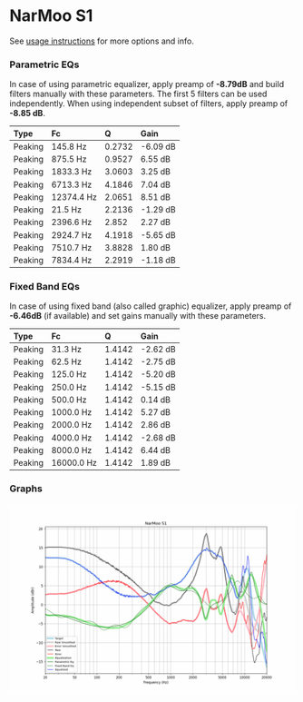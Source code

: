 # NarMoo S1
See [usage instructions](https://github.com/jaakkopasanen/AutoEq#usage) for more options and info.

### Parametric EQs
In case of using parametric equalizer, apply preamp of **-8.79dB** and build filters manually
with these parameters. The first 5 filters can be used independently.
When using independent subset of filters, apply preamp of **-8.85 dB**.

| Type    | Fc         |      Q | Gain     |
|:--------|:-----------|:-------|:---------|
| Peaking | 145.8 Hz   | 0.2732 | -6.09 dB |
| Peaking | 875.5 Hz   | 0.9527 | 6.55 dB  |
| Peaking | 1833.3 Hz  | 3.0603 | 3.25 dB  |
| Peaking | 6713.3 Hz  | 4.1846 | 7.04 dB  |
| Peaking | 12374.4 Hz | 2.0651 | 8.51 dB  |
| Peaking | 21.5 Hz    | 2.2136 | -1.29 dB |
| Peaking | 2396.6 Hz  | 2.852  | 2.27 dB  |
| Peaking | 2924.7 Hz  | 4.1918 | -5.65 dB |
| Peaking | 7510.7 Hz  | 3.8828 | 1.80 dB  |
| Peaking | 7834.4 Hz  | 2.2919 | -1.18 dB |

### Fixed Band EQs
In case of using fixed band (also called graphic) equalizer, apply preamp of **-6.46dB**
(if available) and set gains manually with these parameters.

| Type    | Fc         |      Q | Gain     |
|:--------|:-----------|:-------|:---------|
| Peaking | 31.3 Hz    | 1.4142 | -2.62 dB |
| Peaking | 62.5 Hz    | 1.4142 | -2.75 dB |
| Peaking | 125.0 Hz   | 1.4142 | -5.20 dB |
| Peaking | 250.0 Hz   | 1.4142 | -5.15 dB |
| Peaking | 500.0 Hz   | 1.4142 | 0.14 dB  |
| Peaking | 1000.0 Hz  | 1.4142 | 5.27 dB  |
| Peaking | 2000.0 Hz  | 1.4142 | 2.86 dB  |
| Peaking | 4000.0 Hz  | 1.4142 | -2.68 dB |
| Peaking | 8000.0 Hz  | 1.4142 | 6.44 dB  |
| Peaking | 16000.0 Hz | 1.4142 | 1.89 dB  |

### Graphs
![](./NarMoo%20S1.png)